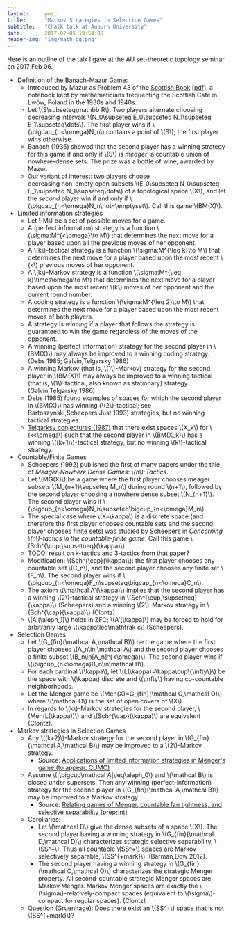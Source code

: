 ```yaml
---
layout:     post
title:      "Markov Strategies in Selection Games"
subtitle:   "Chalk talk at Auburn University"
date:       2017-02-05 19:54:00
header-img: "img/math-bg.png"
---
```


Here is an outline of the talk I gave at the AU set-theoretic topology
seminar on 2017 Feb 06.

- Definition of the [Banach-Mazur Game][bmgame]:
    - Introduced by Mazur as Problem 43 of the [Scottish Book][scotbook]
      [[pdf]][scotpdf], a notebook kept by mathematicians frequenting
      the Scottish Cafe in Lwów, Poland in the 1930s and 1940s.
    - Let \\(S\subseteq\mathbb R\\). Two players alternate choosing
      decreasing intervals
      \\(N_0\supseteq E_0\supseteq N_1\supseteq E_1\supseteq\dots\\).
      The first player wins if \\(\bigcap_{n<\omega}N_n\\) contains a point of
      \\(S\\); the first player wins otherwise.
    - Banach (1935) showed that the second player has a winning strategy for
      this game if and only if \\(S\\) is *meager*, a countable union
      of nowhere-dense sets. The prize was a bottle of wine, awarded by Mazur.
    - Our variant of interest: two players choose  
      decreasing non-empty open subsets
      \\(E_0\supseteq N_0\supseteq E_1\supseteq N_1\supseteq\dots\\)
      of a topological space \\(X\\), and let the *second* player win if and
      only if \\(\bigcap_{n<\omega}N_n\not=\emptyset\\).
      Call this game \\(BM(X)\\).
- Limited information strategies
    - Let \\(M\\) be a set of possible moves for a game.
    - A (perfect information) strategy is a function
      \\(\sigma:M^{<\omega}\to M\\) that determines the next move for a player
      based upon all the previous moves of her opponent.
    - A \\(k\\)-tactical strategy is a function
      \\(\sigma:M^{\leq k}\to M\\) that determines the next move for a player
      based upon the most recent \\(k\\) previous moves of her opponent.
    - A \\(k\\)-Markov strategy is a function
      \\(\sigma:M^{\leq k}\times\omega\to M\\)
      that determines the next move for a player
      based upon the most recent \\(k\\) moves of her opponent and the current
      round number.
    - A coding strategy is a function
      \\(\sigma:M^{\leq 2}\to M\\)
      that determines the next move for a player
      based upon the most recent moves of both players.
    - A strategy is *winning* if a player that follows the strategy is
      guaranteed to win the game regardless of the moves of the opponent.
    - A winning (perfect information) strategy for the second player in
      \\(BM(X)\\) may always be improved to a winning coding strategy.
      (Debs 1985; Galvin,Telgarsky 1986)
    - A winning Markov (that is, \\(1\\)-Markov)
      strategy for the second player in
      \\(BM(X)\\) may always be improved to a winning tactical
      (that is, \\(1\\)-tactical, also known as stationary) strategy.
      (Galvin,Telgarsky 1986)
    - Debs (1985) found examples of spaces for which the second player
      in \\(BM(X)\\) has winning
      (\\(2\\)-tactical; see Bartoszynski,Scheepers,Just 1993)
      strategies, but no winning tactical strategies.
    - [Telgarksy conjectures (1987)][telgarksy]
      that there exist spaces \\(X_k\\) for \\(k<\omega\\)
      such that the second player in
      \\(BM(X_k)\\) has a winning \\((k+1)\\)-tactical
      strategy, but no winning \\(k\\)-tactical strategy.
- Countable/Finite Games
    - Scheepers (1992) published the first of many papers under the
      title of *Meager-Nowhere Dense Games: \\(n\\)-Tactics*.
    - Let \\(MG(X)\\) be a game where the first player
      chooses meager subsets \\(M_{n+1}\supseteq M_n\\) during round \\(n+1\\),
      followed by the second player choosing a nowhere dense subset
      \\(N_{n+1}\\). The second player wins if
      \\(\bigcup_{n<\omega}N_n\supseteq\bigcup_{n<\omega}M_n\\).
    - The special case where \\(X=\kappa\\) is a discrete space
      (and therefore the first player chooses countable sets and the second
      player chooses finite sets) was studied by Scheepers in
      *Concerning \\(n\\)-tactics in the countable-finite game*.
      Call this game \\(Sch^{\cup,\supsetneq}(\kappa)\\).
    - TODO: result on k-tactics and 3-tactics from that paper?
    - Modification: \\(Sch^{\cap}(\kappa)\\): the first player chooses
      any countable set \\(C_n\\), and the second player chooses any finite set
      \\(F_n\\). The second player wins if
      \\(\bigcup_{n<\omega}F_n\supseteq\bigcap_{n<\omega}C_n\\).
    - The axiom \\(\mathcal A'(\kappa)\\) implies that the second player
      has a winning \\(2\\)-tactical strategy in
      \\(Sch^{\cup,\supsetneq}(\kappa)\\) (Scheepers) and
      a winning \\(2\\)-Markov strategy in
      \\(Sch^{\cap}(\kappa)\\) (Clontz).
    - \\(A'(\aleph_1)\\) holds in ZFC;
      \\(A'(\kappa)\\) may be forced to hold for arbitrarily large
      \\(\kappa\leq\mathfrak c\\) (Scheepers).
- Selection Games
    - Let \\(G_{fin}(\mathcal A,\mathcal B)\\)
      be the game where the first player chooses
      \\(A_n\in \mathcal A\\) and the second player chooses a finite subset
      \\(B_n\in[A_n]^{<\omega}\\). The second player wins if
      \\(\bigcup_{n<\omega}B_n\in\mathcal B\\).
    - For each cardinal \\(\kappa\\), let \\(L(\kappa)=\kappa\cup\\{\infty\\}\\)
      be the space with \\(\kappa\\) discrete and \\(\infty\\) having
      co-countable neighborhoods.
    - Let the Menger game be
      \\(Men(X)=G_{fin}(\mathcal O,\mathcal O)\\) where \\(\mathcal O\\)
      is the set of open covers of \\(X\\).
    - In regards to \\(k\\)-Markov strategies for the second player,
      \\(Men(L(\kappa))\\) and \\(Sch^{\cap}(\kappa)\\) are equivalent
      (Clontz).
- Markov strategies in Selection Games
    - Any \\((k+2)\\)-Markov strategy for the second player in
      \\(G_{fin}(\mathcal A,\mathcal B)\\) may be improved to a
      \\(2\\)-Markov strategy.
        - Source: [Applications of limited information strategies in Menger's game (to appear, CUMC)][applications]
    - Assume \\(\|\bigcup\mathcal A\|\leq\aleph_0\\) and \\(\mathcal B\\)
      is closed under supersets. Then any winning (perfect-information)
      strategy for the second player in \\(G_{fin}(\mathcal A,\mathcal B)\\)
      may be improved to a Markov strategy.
        - Source: [Relating games of Menger, countable fan tightness, and selective separability (preprint)][preprint]
    - Corollaries:
        - Let \\(\mathcal D\\) give the dense subsets of a space \\(X\\).
          The second player having a winning strategy in
          \\(G_{fin}(\mathcal D,\mathcal D)\\) characterizes
          strategic selective separability, \\(SS^+\\). Thus all countable
          \\(SS^+\\) spaces are Markov selectively separable, \\(SS^{+mark}\\).
          (Barman,Dow 2012).
        - The second player having a winning strategy in
          \\(G_{fin}(\mathcal O,\mathcal O)\\) characterizes the
          strategic Menger property.
          All second-countable strategic Menger spaces are Markov Menger.
          Markov Menger spaces are exactly the
          \\(\sigma\\)-relatively-compact spaces
          (equivalent to \\(\sigma\\)-compact for regular spaces). (Clontz)
    - Question (Gruenhage): Does there exist an \\(SS^+\\) space that is not
      \\(SS^{+mark}\\)?


[bmgame]: https://en.wikipedia.org/wiki/Banach%E2%80%93Mazur_game
[scotbook]: https://en.wikipedia.org/wiki/Scottish_Book
[scotpdf]: http://kielich.amu.edu.pl/Stefan_Banach/pdf/ks-szkocka/ks-szkocka3ang.pdf
[telgarksy]: http://www.telgarsky.com/1987-RMJM-Telgarsky-Topological-Games.pdf
[applications]: https://www.researchgate.net/publication/282155672_Applications_of_limited_information_strategies_in_Menger%27s_game
[preprint]: https://www.researchgate.net/publication/309202868_Relating_games_of_Menger_countable_fan_tightness_and_selective_separability
